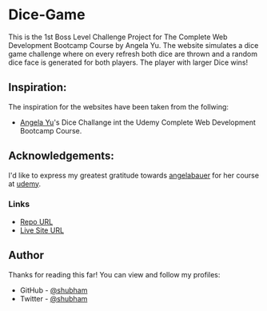 # Dice-Game
This is the 1st Boss Level Challenge Project for The Complete Web Development Bootcamp Course by Angela Yu.
The website simulates a dice game challenge where on every refresh both dice are thrown and a random dice face is generated for both players. The player with larger Dice wins!

## Inspiration:
The inspiration for the websites have been taken from the follwing:
* [Angela Yu](https://github.com/angelabauer)'s Dice Challange int the Udemy Complete Web Development Bootcamp Course.

## Acknowledgements:
I'd like to express my greatest gratitude towards [angelabauer](https://github.com/angelabauer) for her course at [udemy](https://www.udemy.com/course/the-complete-web-development-bootcamp/).
### Links

- [Repo URL](https://github.com/RoyShubham07/Dice-Game.git)
- [Live Site URL](http://127.0.0.1:3000/Dicee+Challenge+-+Completed/Dicee%20Challenge%20-%20Completed/dicee.html)

## Author

Thanks for reading this far! You can view and follow my profiles:

- GitHub - [@shubham](https://github.com/RoyShubham07)
- Twitter - [@shubham](https://twitter.com/RoyShubham010)
